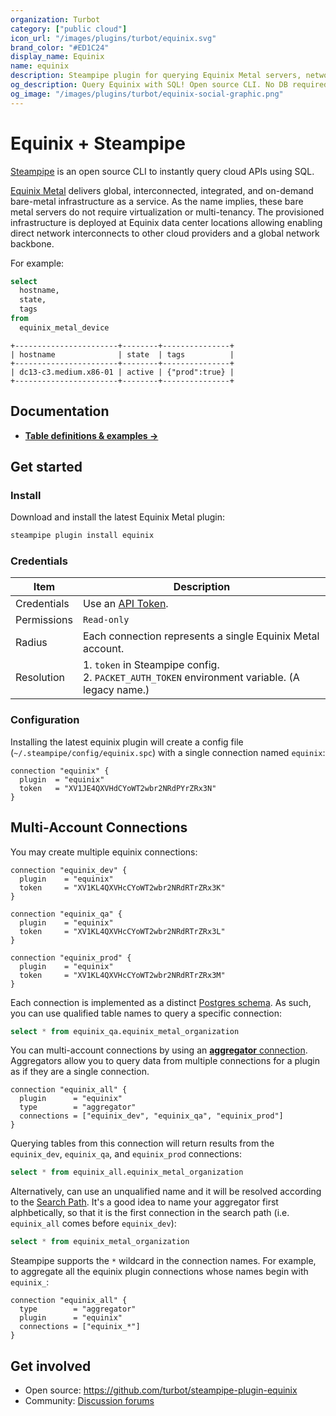 ```yaml
---
organization: Turbot
category: ["public cloud"]
icon_url: "/images/plugins/turbot/equinix.svg"
brand_color: "#ED1C24"
display_name: Equinix
name: equinix
description: Steampipe plugin for querying Equinix Metal servers, networks, facilities and more.
og_description: Query Equinix with SQL! Open source CLI. No DB required.
og_image: "/images/plugins/turbot/equinix-social-graphic.png"
---
```


# Equinix + Steampipe

[Steampipe](https://steampipe.io) is an open source CLI to instantly query cloud APIs using SQL.

[Equinix Metal](https://metal.equinix.com) delivers global, interconnected, integrated, and on-demand bare-metal infrastructure as a service. As the name implies, these bare metal servers do not require virtualization or multi-tenancy. The provisioned infrastructure is deployed at Equinix data center locations allowing enabling direct network interconnects to other cloud providers and a global network backbone.

For example:

```sql
select
  hostname,
  state,
  tags
from
  equinix_metal_device
```

```
+-----------------------+--------+---------------+
| hostname              | state  | tags          |
+-----------------------+--------+---------------+
| dc13-c3.medium.x86-01 | active | {"prod":true} |
+-----------------------+--------+---------------+
```

## Documentation

- **[Table definitions & examples →](/plugins/turbot/equinix/tables)**

## Get started

### Install

Download and install the latest Equinix Metal plugin:

```bash
steampipe plugin install equinix
```

### Credentials

| Item | Description |
| - | - |
| Credentials | Use an [API Token](https://metal.equinix.com/developers/api/). |
| Permissions | `Read-only` |
| Radius | Each connection represents a single Equinix Metal account. |
| Resolution |  1. `token` in Steampipe config.<br />2. `PACKET_AUTH_TOKEN` environment variable. (A legacy name.) |

### Configuration

Installing the latest equinix plugin will create a config file (`~/.steampipe/config/equinix.spc`) with a single connection named `equinix`:

```hcl
connection "equinix" {
  plugin  = "equinix"
  token   = "XV1JE4QXVHdCYoWT2wbr2NRdPYrZRx3N"
}
```

## Multi-Account Connections

You may create multiple equinix connections:

```hcl
connection "equinix_dev" {
  plugin    = "equinix"
  token     = "XV1KL4QXVHcCYoWT2wbr2NRdRTrZRx3K"
}

connection "equinix_qa" {
  plugin    = "equinix"
  token     = "XV1KL4QXVHcCYoWT2wbr2NRdRTrZRx3L"
}

connection "equinix_prod" {
  plugin    = "equinix"
  token     = "XV1KL4QXVHcCYoWT2wbr2NRdRTrZRx3M"
}
```

Each connection is implemented as a distinct [Postgres schema](https://www.postgresql.org/docs/current/ddl-schemas.html). As such, you can use qualified table names to query a specific connection:

```sql
select * from equinix_qa.equinix_metal_organization
```

You can multi-account connections by using an [**aggregator** connection](https://steampipe.io/docs/using-steampipe/managing-connections#using-aggregators). Aggregators allow you to query data from multiple connections for a plugin as if they are a single connection.

```hcl
connection "equinix_all" {
  plugin      = "equinix"
  type        = "aggregator"
  connections = ["equinix_dev", "equinix_qa", "equinix_prod"]
}
```

Querying tables from this connection will return results from the `equinix_dev`, `equinix_qa`, and `equinix_prod` connections:

```sql
select * from equinix_all.equinix_metal_organization
```

Alternatively, can use an unqualified name and it will be resolved according to the [Search Path](https://steampipe.io/docs/guides/search-path). It's a good idea to name your aggregator first alphbetically, so that it is the first connection in the search path (i.e. `equinix_all` comes before `equinix_dev`):

```sql
select * from equinix_metal_organization
```

Steampipe supports the `*` wildcard in the connection names. For example, to aggregate all the equinix plugin connections whose names begin with `equinix_`:

```hcl
connection "equinix_all" {
  type        = "aggregator"
  plugin      = "equinix"
  connections = ["equinix_*"]
}
```

## Get involved

* Open source: https://github.com/turbot/steampipe-plugin-equinix
* Community: [Discussion forums](https://github.com/turbot/steampipe/discussions)
